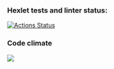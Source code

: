 ### Hexlet tests and linter status:
[![Actions Status](https://github.com/Atom098890/backend-project-44/workflows/hexlet-check/badge.svg)](https://github.com/Atom098890/backend-project-44/actions)

### Code climate
<a href="https://codeclimate.com/github/Atom098890/backend-project-44/maintainability"><img src="https://api.codeclimate.com/v1/badges/f9d0ffc352745c4c58e0/maintainability" /></a>
